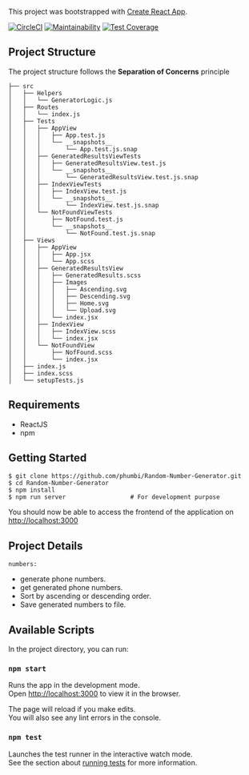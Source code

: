 This project was bootstrapped with [Create React App](https://github.com/facebook/create-react-app).

[![CircleCI](https://circleci.com/gh/Phunmbi/Random-Number-Generator.svg?style=svg)](https://circleci.com/gh/Phunmbi/Random-Number-Generator)  [![Maintainability](https://api.codeclimate.com/v1/badges/6629daadea677d753e9c/maintainability)](https://codeclimate.com/github/Phunmbi/Random-Number-Generator/maintainability)  [![Test Coverage](https://api.codeclimate.com/v1/badges/6629daadea677d753e9c/test_coverage)](https://codeclimate.com/github/Phunmbi/Random-Number-Generator/test_coverage)


## Project Structure

The project structure follows the **Separation of Concerns** principle
```
├── src
│   ├── Helpers
│   │   └── GeneratorLogic.js
│   ├── Routes
│   │   └── index.js
│   ├── Tests
│   │   ├── AppView
│   │   │   ├── App.test.js
│   │   │   └── __snapshots__
│   │   │       └── App.test.js.snap
│   │   ├── GeneratedResultsViewTests
│   │   │   ├── GeneratedResultsView.test.js
│   │   │   └── __snapshots__
│   │   │       └── GeneratedResultsView.test.js.snap
│   │   ├── IndexViewTests
│   │   │   ├── IndexView.test.js
│   │   │   └── __snapshots__
│   │   │       └── IndexView.test.js.snap
│   │   └── NotFoundViewTests
│   │       ├── NotFound.test.js
│   │       └── __snapshots__
│   │           └── NotFound.test.js.snap
│   ├── Views
│   │   ├── AppView
│   │   │   ├── App.jsx
│   │   │   └── App.scss
│   │   ├── GeneratedResultsView
│   │   │   ├── GeneratedResults.scss
│   │   │   ├── Images
│   │   │   │   ├── Ascending.svg
│   │   │   │   ├── Descending.svg
│   │   │   │   ├── Home.svg
│   │   │   │   └── Upload.svg
│   │   │   └── index.jsx
│   │   ├── IndexView
│   │   │   ├── IndexView.scss
│   │   │   └── index.jsx
│   │   └── NotFoundView
│   │       ├── NofFound.scss
│   │       └── index.jsx
│   ├── index.js
│   ├── index.scss
│   └── setupTests.js

```

## Requirements

* ReactJS
* npm

## Getting Started

```
$ git clone https://github.com/phumbi/Random-Number-Generator.git
$ cd Random-Number-Generator
$ npm install
$ npm run server                  # For development purpose
```

You should now be able to access the frontend of the application on [http://localhost:3000](http://localhost:3000)

## Project Details
`numbers:`
 - generate phone numbers.
 - get generated phone numbers.
 - Sort by ascending or descending order.
 - Save generated numbers to file.


## Available Scripts

In the project directory, you can run:

### `npm start`

Runs the app in the development mode.<br>
Open [http://localhost:3000](http://localhost:3000) to view it in the browser.

The page will reload if you make edits.<br>
You will also see any lint errors in the console.

### `npm test`

Launches the test runner in the interactive watch mode.<br>
See the section about [running tests](https://facebook.github.io/create-react-app/docs/running-tests) for more information.

